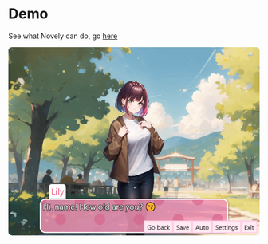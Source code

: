 # Demo

See what Novely can do, go [here](https://novely-demo.pages.dev/)

<a href="https://novely-demo.pages.dev/" target="_blank" rel="noreferrer">
  <img src="./screenshot.png" alt="" style="border: none; border-radius: 0.46rem;">
</a>
